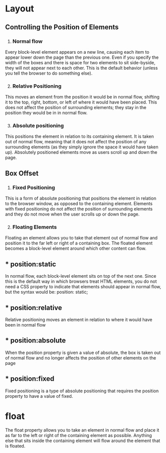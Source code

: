 # Layout

## Controlling the Position of Elements

1. ### Normal flow
Every block-level element appears on a new line, causing each item to appear lower down the page than the previous one.
Even if you specify the width of the boxes and there is space for two elements to sit side-byside, they will not appear next
to each other. This is the default behavior (unless you tell the browser to do something else).


2. ### Relative Positioning
This moves an element from the position it would be in normal flow, shifting it to the top, right,
bottom, or left of where it would have been placed. This does not affect the position of
surrounding elements; they stay in the position they would be in in normal flow.


3. ### Absolute positioning
This positions the element in relation to its containing element. It is taken out of normal flow, meaning that it
does not affect the position of any surrounding elements (as they simply ignore the space it would have taken up).
Absolutely positioned elements move as users scroll up and down the page.


## Box Offset

1. ### Fixed Positioning
This is a form of absolute positioning that positions the element in relation to the browser window, as opposed
to the containing element. Elements with fixed positioning do not affect the position of surrounding elements and they
do not move when the user scrolls up or down the page.

2. ### Floating Elements
Floating an element allows you to take that element out
of normal flow and position it to the far left or right of a containing box. The floated
element becomes a block-level element around which other
content can flow.


## * position:static
In normal flow, each block-level element sits on top of the next one. Since this is the default
way in which browsers treat HTML elements, you do not need a CSS property to indicate
that elements should appear in normal flow, but the syntax
would be:
position: static;

## * position:relative
Relative positioning moves an element in relation to where it would have been in normal flow

## * position:absolute
When the position property is given a value of absolute, the box is taken out of normal
flow and no longer affects the position of other elements on the page


## * position:fixed
Fixed positioning is a type of absolute positioning that requires the position property
to have a value of fixed.


# float
The float property allows you to take an element in normal flow and place it as far to the left or right of the containing
element as possible. Anything else that sits inside the containing element will
flow around the element that is floated.